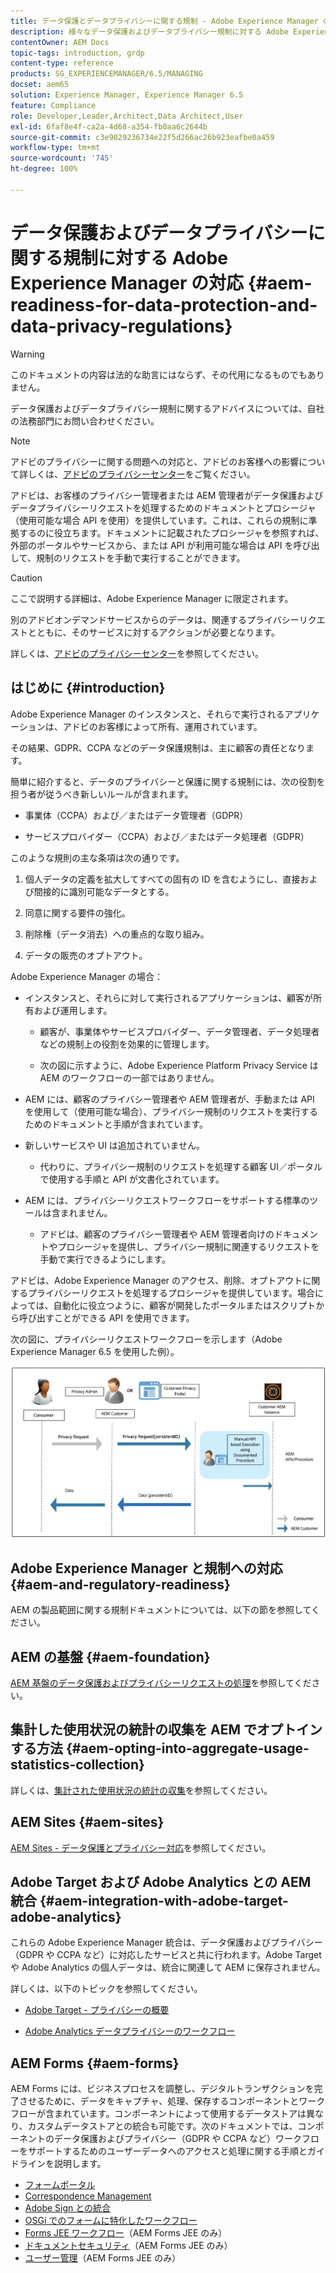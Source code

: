 ```yaml
---
title: データ保護とデータプライバシーに関する規制 - Adobe Experience Manager の対応
description: 様々なデータ保護およびデータプライバシー規制に対する Adobe Experience Manager のサポートについて説明します。これには、EU 一般データ保護規則（GDPR）、カリフォルニア州消費者プライバシー法および新しい AEM プロジェクトを実装する際の準拠方法が含まれます。
contentOwner: AEM Docs
topic-tags: introduction, grdp
content-type: reference
products: SG_EXPERIENCEMANAGER/6.5/MANAGING
docset: aem65
solution: Experience Manager, Experience Manager 6.5
feature: Compliance
role: Developer,Leader,Architect,Data Architect,User
exl-id: 6faf8e4f-ca2a-4d68-a354-fb0aa6c2644b
source-git-commit: c3e9029236734e22f5d266ac26b923eafbe0a459
workflow-type: tm+mt
source-wordcount: '745'
ht-degree: 100%

---
```


# データ保護およびデータプライバシーに関する規制に対する Adobe Experience Manager の対応 {#aem-readiness-for-data-protection-and-data-privacy-regulations}

>[!WARNING]
>
>このドキュメントの内容は法的な助言にはならず、その代用になるものでもありません。
>
>データ保護およびデータプライバシー規制に関するアドバイスについては、自社の法務部門にお問い合わせください。

>[!NOTE]
>
>アドビのプライバシーに関する問題への対応と、アドビのお客様への影響について詳しくは、[アドビのプライバシーセンター](https://www.adobe.com/jp/privacy.html)をご覧ください。

アドビは、お客様のプライバシー管理者または AEM 管理者がデータ保護およびデータプライバシーリクエストを処理するためのドキュメントとプロシージャ（使用可能な場合 API を使用）を提供しています。これは、これらの規制に準拠するのに役立ちます。ドキュメントに記載されたプロシージャを参照すれば、外部のポータルやサービスから、または API が利用可能な場合は API を呼び出して、規制のリクエストを手動で実行することができます。

>[!CAUTION]
>
>ここで説明する詳細は、Adobe Experience Manager に限定されます。
>
>別のアドビオンデマンドサービスからのデータは、関連するプライバシーリクエストとともに、そのサービスに対するアクションが必要となります。
>
>詳しくは、[アドビのプライバシーセンター](https://www.adobe.com/jp/privacy.html)を参照してください。

## はじめに {#introduction}

Adobe Experience Manager のインスタンスと、それらで実行されるアプリケーションは、アドビのお客様によって所有、運用されています。

その結果、GDPR、CCPA などのデータ保護規制は、主に顧客の責任となります。

簡単に紹介すると、データのプライバシーと保護に関する規制には、次の役割を担う者が従うべき新しいルールが含まれます。

* 事業体（CCPA）および／またはデータ管理者（GDPR）

* サービスプロバイダー（CCPA）および／またはデータ処理者（GDPR）

このような規則の主な条項は次の通りです。

1. 個人データの定義を拡大してすべての固有の ID を含むようにし、直接および間接的に識別可能なデータとする。

2. 同意に関する要件の強化。

3. 削除権（データ消去）への重点的な取り組み。

4. データの販売のオプトアウト。

Adobe Experience Manager の場合：

* インスタンスと、それらに対して実行されるアプリケーションは、顧客が所有および運用します。

   * 顧客が、事業体やサービスプロバイダー、データ管理者、データ処理者などの規制上の役割を効果的に管理します。

   * 次の図に示すように、Adobe Experience Platform Privacy Service は AEM のワークフローの一部ではありません。

* AEM には、顧客のプライバシー管理者や AEM 管理者が、手動または API を使用して（使用可能な場合）、プライバシー規制のリクエストを実行するためのドキュメントと手順が含まれています。

* 新しいサービスや UI は追加されていません。

   * 代わりに、プライバシー規制のリクエストを処理する顧客 UI／ポータルで使用する手順と API が文書化されています。

* AEM には、プライバシーリクエストワークフローをサポートする標準のツールは含まれません。

   * アドビは、顧客のプライバシー管理者や AEM 管理者向けのドキュメントやプロシージャを提供し、プライバシー規制に関連するリクエストを手動で実行できるようにします。

アドビは、Adobe Experience Manager のアクセス、削除、オプトアウトに関するプライバシーリクエストを処理するプロシージャを提供しています。場合によっては、自動化に役立つように、顧客が開発したポータルまたはスクリプトから呼び出すことができる API を使用できます。

次の図に、プライバシーリクエストワークフローを示します（Adobe Experience Manager 6.5 を使用した例）。

![データ保護とプライバシー](assets/data-protection-and-privacy-01.png)

## Adobe Experience Manager と規制への対応 {#aem-and-regulatory-readiness}

AEM の製品範囲に関する規制ドキュメントについては、以下の節を参照してください。

## AEM の基盤 {#aem-foundation}

[AEM 基盤のデータ保護およびプライバシーリクエストの処理](/help/sites-administering/handling-gdpr-requests-for-aem-platform.md)を参照してください。

## 集計した使用状況の統計の収集を AEM でオプトインする方法 {#aem-opting-into-aggregate-usage-statistics-collection}

詳しくは、[集計された使用状況の統計の収集](/help/sites-deploying/opt-in-aggregated-usage-statistics.md)を参照してください。

## AEM Sites {#aem-sites}

[AEM Sites - データ保護とプライバシー対応](/help/sites-administering/gdpr-compliance-sites.md)を参照してください。

## Adobe Target および Adobe Analytics との AEM 統合 {#aem-integration-with-adobe-target-adobe-analytics}

これらの Adobe Experience Manager 統合は、データ保護およびプライバシー（GDPR や CCPA など）に対応したサービスと共に行われます。Adobe Target や Adobe Analytics の個人データは、統合に関連して AEM に保存されません。

詳しくは、以下のトピックを参照してください。

* [Adobe Target - プライバシーの概要](https://developer.adobe.com/target/before-implement/privacy/cmp-privacy-and-general-data-protection-regulation/?lang=ja)

* [Adobe Analytics データプライバシーのワークフロー](https://experienceleague.adobe.com/docs/analytics/admin/admin-tools/data-governance/an-gdpr-workflow.html?lang=ja)

## AEM Forms {#aem-forms}

AEM Forms には、ビジネスプロセスを調整し、デジタルトランザクションを完了させるために、データをキャプチャ、処理、保存するコンポーネントとワークフローが含まれています。コンポーネントによって使用するデータストアは異なり、カスタムデータストアとの統合も可能です。次のドキュメントでは、コンポーネントのデータ保護およびプライバシー（GDPR や CCPA など）ワークフローをサポートするためのユーザーデータへのアクセスと処理に関する手順とガイドラインを説明します。

* [フォームポータル](/help/forms/using/forms-portal-handling-user-data.md)
* [Correspondence Management](/help/forms/using/correspondence-management-handling-user-data.md)
* [Adobe Sign との統合](/help/forms/using/integration-adobe-sign-handling-user-data.md)
* [OSGi でのフォームに特化したワークフロー](/help/forms/using/forms-workflow-osgi-handling-user-data.md)
* [Forms JEE ワークフロー](/help/forms/using/forms-workflow-jee-handling-user-data.md)（AEM Forms JEE のみ）
* [ドキュメントセキュリティ](/help/forms/using/document-security-handling-user-data.md)（AEM Forms JEE のみ）
* [ユーザー管理](/help/forms/using/user-management-handling-user-data.md)（AEM Forms JEE のみ）
